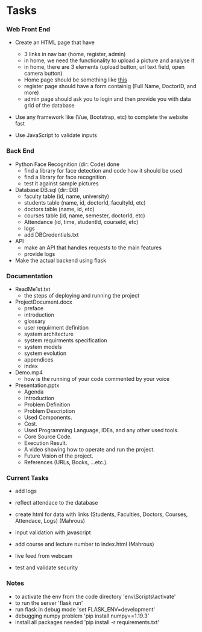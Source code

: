 # Tasks

### Web Front End
* Create an HTML page that have 
  * 3 links in nav bar (home, register, admin)
  * in home, we need the functionality to upload a picture and analyse it
  * in home, there are 3 elements (upload button, url text field, open camera button)
  * Home page should be something like [this](https://imgbb.com/)
  * register page should have a form containig (Full Name, DoctorID, and more)
  * admin page should ask you to login and then provide you with data grid of the database

* Use any framework like (Vue, Bootstrap, etc) to complete the website fast
* Use JavaScript to validate inputs

### Back End
* Python Face Recognition (dir: Code) done
  * find a library for face detection and code how it should be used
  * find a library for face recognition 
  * test it against sample pictures
* Database DB.sql (dir: DB)
  * faculty table (id, name, university)
  * students table (name, id, doctorId, facultyId, etc)
  * doctors table (name, id, etc)
  * courses table (id, name, semester, doctorId, etc)
  * Attendance (id, time, studentId, courseId, etc)
  * logs
  * add DBCredentials.txt
* API
  * make an API that handles requests to the main features
  * provide logs
* Make the actual backend using flask 

### Documentation
* ReadMe1st.txt
  * the steps of deploying and running the project
* ProjectDocument.docx
  * preface
  * introduction
  * glossary
  * user requirment definition
  * system architecture
  * system requirments specification
  * system models
  * system evolution
  * appendices
  * index
* Demo.mp4
  * how is the running of your code commented by your voice
* Presentation.pptx
  * Agenda
  * Introduction
  * Problem Definition
  * Problem Description
  * Used Components.
  * Cost.
  * Used Programming Language, IDEs, and any other used tools.
  * Core Source Code.
  * Execution Result.
  * A video showing how to operate and run the project.
  * Future Vision of the project.
  * References (URLs, Books, …etc.).


### Current Tasks
* add logs
* reflect attendace to the database
* create html for data with links (Students, Faculties, Doctors, Courses, Attendace, Logs) (Mahrous)
* input validation with javascript
* add course and lecture number to index.html (Mahrous)

* live feed from webcam
* test and validate security

### Notes 
* to activate the env from the code directory 'env\Scripts\activate'
* to run the server 'flask run'
* run flask in debug mode 'set FLASK_ENV=development'
* debugging numpy problem 'pip install numpy==1.19.3'
* install all packages needed 'pip install -r requirements.txt'
  